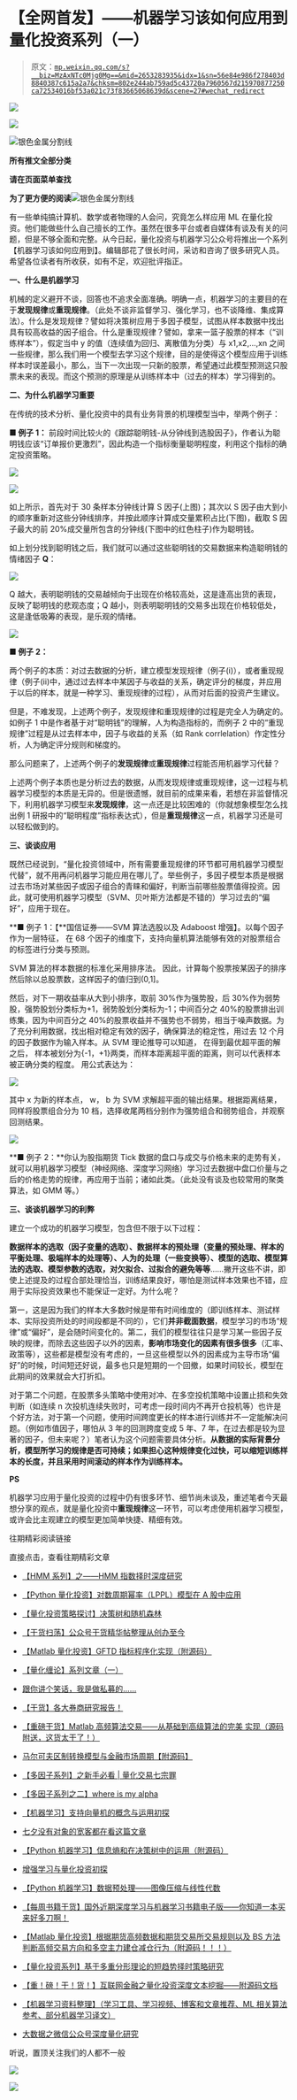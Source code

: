 # 【全网首发】——机器学习该如何应用到量化投资系列（一）

> 原文：[`mp.weixin.qq.com/s?__biz=MzAxNTc0Mjg0Mg==&mid=2653283935&idx=1&sn=56e84e986f278403d8840387c615a2a7&chksm=802e244ab759ad5c43720a7960567d215970877250ca72534016bf53a021c73f83665068639d&scene=27#wechat_redirect`](http://mp.weixin.qq.com/s?__biz=MzAxNTc0Mjg0Mg==&mid=2653283935&idx=1&sn=56e84e986f278403d8840387c615a2a7&chksm=802e244ab759ad5c43720a7960567d215970877250ca72534016bf53a021c73f83665068639d&scene=27#wechat_redirect)

![](img/debb245d3f693231643f9c3c1073f5f4.png)

![](img/933f0caaa964f038bc021c60a5febe3a.png)

![](img/21e7cb069c897edb26d9d558b64ead8b.png "银色金属分割线")

**所有推文全部分类**

**请在页面菜单查找**

**为了更方便的阅读**![](img/21e7cb069c897edb26d9d558b64ead8b.png "银色金属分割线")

有一些单纯搞计算机、数学或者物理的人会问，究竟怎么样应用 ML 在量化投资。他们能做些什么自己擅长的工作。虽然在很多平台或者自媒体有谈及有关的问题，但是不够全面和完整。从今日起，量化投资与机器学习公众号将推出一个系列【机器学习该如何应用到】。编辑部花了很长时间，采访和咨询了很多研究人员。希望各位读者有所收获，如有不足，欢迎批评指正。

**一、什么是机器学习**

机械的定义避开不谈，回答也不追求全面准确。明确一点，机器学习的主要目的在于**发现规律**或**重现规律**。（此处不谈非监督学习、强化学习，也不谈降维、集成算法）。什么是发现规律？譬如将决策树应用于多因子模型，试图从样本数据中找出具有较高收益的因子组合。什么是重现规律？譬如，拿来一篮子股票的样本（“训练样本”），假定当中 y 的值（连续值为回归、离散值为分类）与 x1,x2,...,xn 之间一些规律，那么我们用一个模型去学习这个规律，目的是使得这个模型应用于训练样本时误差最小，那么，当下一次出现一只新的股票，希望通过此模型预测这只股票未来的表现。而这个预测的原理是从训练样本中（过去的样本）学习得到的。

**二、为什么机器学习重要**

在传统的技术分析、量化投资中的具有业务背景的机理模型当中，举两个例子：

**■ 例子 1：** 前段时间比较火的《跟踪聪明钱-从分钟线到选股因子》，作者认为聪明钱应该“订单报价更激烈”，因此构造一个指标衡量聪明程度，利用这个指标的确定投资策略。

![](img/f3f7f7797d96f37b6dcbd0e32e6c9892.png)

![](img/9ba591166a8b46beec1ce9d9537c4586.png) 

如上所示，首先对于 30 条样本分钟线计算 S 因子(上图)；其次以 S 因子由大到小的顺序重新对这些分钟线排序，并按此顺序计算成交量累积占比(下图)，截取 S 因子最大的前 20%成交量所包含的分钟线(下图中的红色柱子)作为聪明钱。

如上划分找到聪明钱之后，我们就可以通过这些聪明钱的交易数据来构造聪明钱的情绪因子 **Q**：

![](img/e50f555065645179c2329aa5204c9119.png) 

Q 越大，表明聪明钱的交易越倾向于出现在价格较高处，这是逢高出货的表现，反映了聪明钱的悲观态度；Q 越小，则表明聪明钱的交易多出现在价格较低处，这是逢低吸筹的表现，是乐观的情绪。

![](img/33b766af525491f8b4167c91fc56c530.png) 

**■ 例子 2：**

两个例子的本质：对过去数据的分析，建立模型发现规律（例子(i)），或者重现规律（例子(ii)中，通过过去样本中某因子与收益的关系，确定评分的梯度，并应用于以后的样本，就是一种学习、重现规律的过程），从而对后面的投资产生建议。

但是，不难发现，上述两个例子，发现规律和重现规律的过程是完全人为确定的。如例子 1 中是作者基于对“聪明钱”的理解，人为构造指标的，而例子 2 中的“重现规律”过程是从过去样本中，因子与收益的关系（如 Rank corrlelation）作定性分析，人为确定评分规则和梯度的。

那么问题来了，上述两个例子的**发现规律**或**重现规律**过程能否用机器学习代替？

上述两个例子本质也是分析过去的数据，从而发现规律或重现规律，这一过程与机器学习模型的本质是无异的。但是很遗憾，就目前的成果来看，若想在非监督情况下，利用机器学习模型来**发现规律**，这一点还是比较困难的（你就想象模型怎么找出例 1 研报中的“聪明程度”指标表达式），但是**重现规律**这一点，机器学习还是可以轻松做到的。

**三、谈谈应用**

既然已经说到，“量化投资领域中，所有需要重现规律的环节都可用机器学习模型代替”，就不用再问机器学习能应用在哪儿了。举些例子，多因子模型本质是根据过去市场对某些因子或因子组合的青睐和偏好，判断当前哪些股票值得投资。因此，就可使用机器学习模型（SVM、贝叶斯方法都是不错的）学习过去的“偏好”，应用于现在。

**■ 例子 1：【**国信证券——SVM 算法选股以及 Adaboost 增强】。以每个因子作为一层特征， 在 68 个因子的维度下，支持向量机算法能够有效的对股票组合的标签进行分类与预测。

SVM 算法的样本数据的标准化采用排序法。 因此，计算每个股票按某因子的排序然后除以总股票数，这样因子的值归到(0,1]。 

然后，对下一期收益率从大到小排序，取前 30%作为强势股，后 30%作为弱势股，强势股划分类标为+1，弱势股划分类标为-1；中间百分之 40%的股票排出训练集，因为中间百分之 40%的股票收益并不强势也不弱势，相当于噪声数据。为了充分利用数据，找出相对稳定有效的因子，确保算法的稳定性，用过去 12 个月的因子数据作为输入样本。从 SVM 理论推导可以知道， 在得到最优超平面的解之后， 样本被划分为{-1，+1}两类，而样本距离超平面的距离，则可以代表样本被正确分类的程度。 用公式表达为：

![](img/8640a9e21d64ba6480400d98e3cca498.png)

其中 x 为新的样本点， w， b 为 SVM 求解超平面的输出结果。根据距离结果， 同样将股票组合分为 10 档，选择收尾两档分别作为强势组合和弱势组合，并观察回测结果。

![](img/169c393d827c0c76e0e3ab274996435b.png) 

**■ 例子 2：**你认为股指期货 Tick 数据的盘口与成交与价格未来的走势有关，就可以用机器学习模型（神经网络、深度学习网络）学习过去数据中盘口价量与之后的价格走势的规律，再应用于当前；诸如此类。（此处没有谈及也较常用的聚类算法，如 GMM 等。）

**三、谈谈机器学习的利弊**

建立一个成功的机器学习模型，包含但不限于以下过程：

**数据样本的选取（因子变量的选取）、数据样本的预处理（变量的预处理、样本的平衡处理、极端样本的处理等）、人为的处理（一些变换等）、模型的选取、模型算法的选取、模型参数的选取，对欠拟合、过拟合的避免等等**……撇开这些不讲，即使上述提及的过程合部处理恰当，训练结果良好，哪怕是测试样本效果也不错，应用于实际投资效果也不能保证一定好。为什么呢？

第一，这是因为我们的样本大多数时候是带有时间维度的（即训练样本、测试样本、实际投资所处的时间段都是不同的），它们**并非截面数据**，模型学习的市场“规律”或“偏好”，是会随时间变化的。第二，我们的模型往往只是学习某一些因子反映的规律，而除去这些因子以外的因素，**影响市场变化的因素有很多很多**（汇率、政策等），这些都是模型没有考虑的，一旦这些模型以外的因素成为主导市场“偏好”的时候，时间短还好说，最多也只是短期的一个回撤，如果时间较长，模型在此期间的效果就会大打折扣。

对于第二个问题，在股票多头策略中使用对冲、在多空投机策略中设置止损和失效判断（如连续 n 次投机连续失败时，可考虑一段时间内不再开仓投机等）也许是个好方法，对于第一个问题，使用时间跨度更长的样本进行训练并不一定能解决问题。（例如市值因子，哪怕从 3 年的回测跨度变成 5 年、7 年，在过去都是较为显著的因子，但未来呢？）笔者认为这个问题需要具体分析。**从数据的实际背景分析，模型所学习的规律是否可持续；如果担心这种规律变化过快，可以缩短训练样本的长度，并且采用时间滚动的样本作为训练样本。**

**PS**

机器学习应用于量化投资的过程中仍有很多环节、细节尚未谈及，重述笔者今天最想分享的观点，就是量化投资中**重现规律**这一环节，可以考虑使用机器学习模型，或许会比主观建立的模型更加简单快捷、精细有效。

往期精彩阅读链接 

直接点击，查看往期精彩文章

*   [【HMM 系列】之——HMM 指数择时深度研究](http://mp.weixin.qq.com/s?__biz=MzAxNTc0Mjg0Mg==&mid=2653283909&idx=1&sn=ff416c442cd1a9382bbd2142f9679745&scene=21#wechat_redirect)

*   [【Python 量化投资】对数周期幂率（LPPL）模型在 A 股中应用](http://mp.weixin.qq.com/s?__biz=MzAxNTc0Mjg0Mg==&mid=2653283845&idx=1&sn=a00892888cd23b2bbb8c95ad3605218d&scene=21#wechat_redirect)

*   [【量化投资策略探讨】决策树和随机森林](http://mp.weixin.qq.com/s?__biz=MzAxNTc0Mjg0Mg==&mid=2653283764&idx=1&sn=f61f65377473e55428f9c2204d148b25&scene=21#wechat_redirect)

*   [【干货扫荡】公众号干货精华帖整理从创办至今](http://mp.weixin.qq.com/s?__biz=MzAxNTc0Mjg0Mg==&mid=2653283882&idx=1&sn=154943c97279a743190c9573e2e8f52e&scene=21#wechat_redirect)

*   [【Matlab 量化投资】GFTD 指标程序化实现（附源码）](http://mp.weixin.qq.com/s?__biz=MzAxNTc0Mjg0Mg==&mid=2653283878&idx=1&sn=387f9395917442553bbfde43183ce010&scene=21#wechat_redirect)

*   [【量化缠论】系列文章（一）](http://mp.weixin.qq.com/s?__biz=MzAxNTc0Mjg0Mg==&mid=2653283801&idx=1&sn=0a05bb0247535a118183be2b917c56b4&scene=21#wechat_redirect)

*   [跟你讲个笑话，我是做私募的……](http://mp.weixin.qq.com/s?__biz=MzAxNTc0Mjg0Mg==&mid=2653283777&idx=1&sn=252e295b1a788da1aaadf39c2ef959ee&scene=21#wechat_redirect)

*   [【干货】各大券商研究报告！](http://mp.weixin.qq.com/s?__biz=MzAxNTc0Mjg0Mg==&mid=2653283773&idx=1&sn=d4604682da0c5563be9da16717d11bf9&scene=21#wechat_redirect)

*   [【重磅干货】Matlab 高频算法交易——从基础到高级算法的完美 实现（源码附送，这货太干了！）](http://mp.weixin.qq.com/s?__biz=MzAxNTc0Mjg0Mg==&mid=2653283757&idx=1&sn=35a7faaf06721de2b8fdb5673126022a&scene=21#wechat_redirect)

*   [马尔可夫区制转换模型与金融市场周期【附源码】](http://mp.weixin.qq.com/s?__biz=MzAxNTc0Mjg0Mg==&mid=2653283605&idx=2&sn=aa9c31166efba53c3bf5dd496d7357e0&scene=21#wechat_redirect)

*   [【多因子系列】之新手必看 | 量化交易七宗罪](http://mp.weixin.qq.com/s?__biz=MzAxNTc0Mjg0Mg==&mid=2653283543&idx=1&sn=f7376931ac3a99647b26ba5fa0c597d7&scene=21#wechat_redirect)

*   [【多因子系列之二】where is my alpha](http://mp.weixin.qq.com/s?__biz=MzAxNTc0Mjg0Mg==&mid=2653283598&idx=1&sn=53973fe24d449159e896616faae6c804&scene=21#wechat_redirect)

*   [【机器学习】支持向量机的概念与运用初探](http://mp.weixin.qq.com/s?__biz=MzAxNTc0Mjg0Mg==&mid=2653283515&idx=1&sn=edeedbb0190fc1c1242de5795635fccc&scene=21#wechat_redirect)

*   [七夕没有对象的宽客都在看这篇文章](http://mp.weixin.qq.com/s?__biz=MzAxNTc0Mjg0Mg==&mid=2653283478&idx=1&sn=aa061849c61ee84eedda3ac9d0c74ec5&scene=21#wechat_redirect)

*   [【Python 机器学习】信息熵和在决策树中的运用（附源码）](http://mp.weixin.qq.com/s?__biz=MzAxNTc0Mjg0Mg==&mid=2653283451&idx=1&sn=2f10aaa1083856c0a2e07e718a3973cd&scene=21#wechat_redirect)

*   [增强学习与量化投资初探](http://mp.weixin.qq.com/s?__biz=MzAxNTc0Mjg0Mg==&mid=2653283440&idx=1&sn=e5dc6e12f7b28b5ede13bd582b59b73c&scene=21#wechat_redirect)

*   [【Python 机器学习】数据预处理——图像压缩与线性代数](http://mp.weixin.qq.com/s?__biz=MzAxNTc0Mjg0Mg==&mid=2653283419&idx=1&sn=43f113c5e81745b607e9e1f60e7f1a35&scene=21#wechat_redirect)

*   [【每周书籍干货】国外近期深度学习与机器学习书籍电子版——你知道一本买来好多刀啊！](http://mp.weixin.qq.com/s?__biz=MzAxNTc0Mjg0Mg==&mid=2653283143&idx=1&sn=2316c1a067239aa007196cc8cb2e6c5b&scene=21#wechat_redirect)

*   [【Matlab 量化投资】根据期货高频数据和期货交易所交易规则以及 BS 方法判断高频交易方向和多空主力建仓减仓行为（附源码！！！）](http://mp.weixin.qq.com/s?__biz=MzAxNTc0Mjg0Mg==&mid=2653283293&idx=1&sn=7c26d2958d1a463686b2600c69bd9bff&scene=21#wechat_redirect)

*   [【量化投资系列】基于多重分形理论的短趋势择时策略研究](http://mp.weixin.qq.com/s?__biz=MzAxNTc0Mjg0Mg==&mid=2653283004&idx=1&sn=95a79928c89a69ac12d07514f5085c9a&scene=21#wechat_redirect)

*   [【重！磅！干！货！】互联网金融之量化投资深度文本挖掘——附源码文档](http://mp.weixin.qq.com/s?__biz=MzAxNTc0Mjg0Mg==&mid=2653282879&idx=1&sn=12a91c4b8317662fbae470541ebe4683&scene=21#wechat_redirect)

*   [【机器学习资料整理】（学习工具、学习视频、博客和文章推荐、ML 相关算法参考、部分机器学习译文）](http://mp.weixin.qq.com/s?__biz=MzAxNTc0Mjg0Mg==&mid=2653282920&idx=1&sn=6faa96116c590c75d92569351f987e52&scene=21#wechat_redirect)

*   [大数据之微信公众号深度量化研究](http://mp.weixin.qq.com/s?__biz=MzAxNTc0Mjg0Mg==&mid=404626412&idx=1&sn=502f2a57b8f9b13887c30fb65e39a7f7&scene=21#wechat_redirect)

听说，置顶关注我们的人都不一般

![](img/74c285b465d1c5684165b6d5f0ebcd06.png)

**![](img/40429cd849aaf6f87544f9c00f4f92ad.png)**